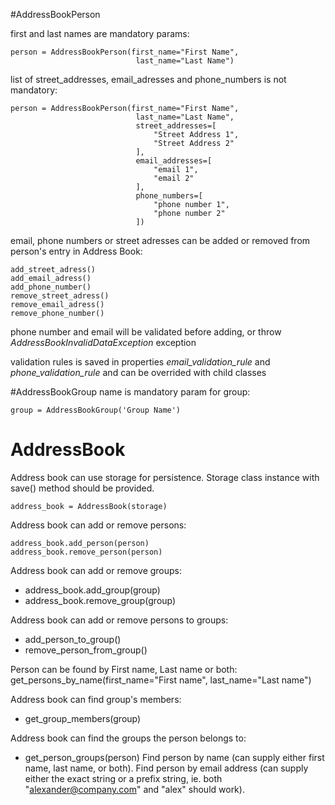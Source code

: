 #AddressBookPerson

first and last names are mandatory params:

```
person = AddressBookPerson(first_name="First Name",
                            last_name="Last Name")
```
list of street_addresses, email_adresses and phone_numbers is not mandatory:
```
person = AddressBookPerson(first_name="First Name",
                            last_name="Last Name",
                            street_addresses=[
                                "Street Address 1",
                                "Street Address 2"
                            ],
                            email_addresses=[
                                "email 1",
                                "email 2"
                            ],
                            phone_numbers=[
                                "phone number 1",
                                "phone number 2"
                            ])
```

email, phone numbers or street adresses can be added or removed from person's entry in Address Book:
```
add_street_adress()
add_email_adress()
add_phone_number()
remove_street_adress()
remove_email_adress()
remove_phone_number()
```
phone number and email will be validated before adding, or throw *AddressBookInvalidDataException* exception

validation rules is saved in properties *email_validation_rule* and *phone_validation_rule* and can be overrided with child classes

#AddressBookGroup
name is mandatory param for group:
```
group = AddressBookGroup('Group Name')
```

# AddressBook
Address book can use storage for persistence.
Storage class instance with save() method should be provided.
```
address_book = AddressBook(storage)
```
Address book can add or remove persons:
```
address_book.add_person(person)
address_book.remove_person(person)
```
Address book can add or remove groups:
* address_book.add_group(group)
* address_book.remove_group(group)

Address book can add or remove persons to groups:
* add_person_to_group()
* remove_person_from_group()

Person can be found by First name, Last name or both:
get_persons_by_name(first_name="First name", last_name="Last name")

Address book can find group's members:
* get_group_members(group)

Address book can find the groups the person belongs to:
* get_person_groups(person)
Find person by name (can supply either first name, last name, or both).
Find person by email address (can supply either the exact string or a prefix string, ie. both "alexander@company.com" and "alex" should work).

